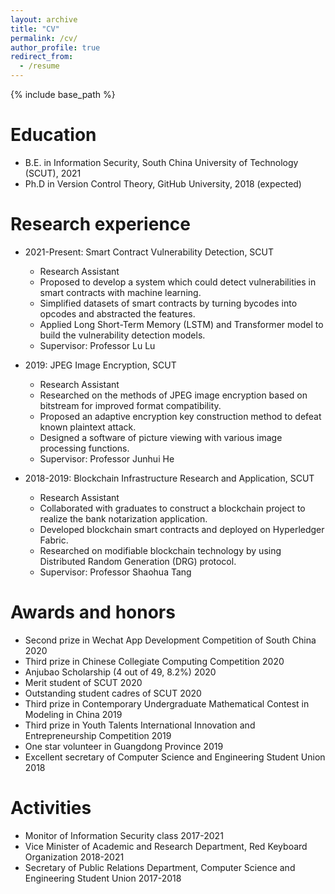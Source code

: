 ```yaml
---
layout: archive
title: "CV"
permalink: /cv/
author_profile: true
redirect_from:
  - /resume
---
```


{% include base_path %}

Education
======
* B.E. in  Information Security, South China University of Technology (SCUT), 2021
* Ph.D in Version Control Theory, GitHub University, 2018 (expected)

Research experience
======
* 2021-Present: Smart Contract Vulnerability Detection, SCUT
  * Research Assistant
  * Proposed to develop a system which could detect vulnerabilities in smart contracts with machine learning.
  * Simplified datasets of smart contracts by turning bycodes into opcodes and abstracted the features.
  * Applied Long Short-Term Memory (LSTM) and Transformer model to build the vulnerability detection models.
  * Supervisor: Professor Lu Lu
  
* 2019: JPEG Image Encryption, SCUT
  * Research Assistant
  * Researched on the methods of JPEG image encryption based on bitstream for improved format compatibility.
  * Proposed an adaptive encryption key construction method to defeat known plaintext attack.
  * Designed a software of picture viewing with various image processing functions.
  * Supervisor: Professor Junhui He
  
* 2018-2019: Blockchain Infrastructure Research and Application, SCUT
  * Research Assistant
  * Collaborated with graduates to construct a blockchain project to realize the bank notarization application.
  * Developed blockchain smart contracts and deployed on Hyperledger Fabric.
  * Researched on modifiable blockchain technology by using Distributed Random Generation (DRG) protocol.
  * Supervisor: Professor Shaohua Tang

Awards and honors
======
* Second prize in Wechat App Development Competition of South China 2020
* Third prize in Chinese Collegiate Computing Competition 2020
* Anjubao Scholarship (4 out of 49, 8.2%)  2020
* Merit student of SCUT 2020
* Outstanding student cadres of SCUT 2020
* Third prize in Contemporary Undergraduate Mathematical Contest in Modeling in China 2019
* Third prize in Youth Talents International Innovation and Entrepreneurship Competition 2019
* One star volunteer in Guangdong Province 2019
* Excellent secretary of Computer Science and Engineering Student Union 2018

Activities
======
* Monitor of Information Security class 2017-2021
* Vice Minister of Academic and Research Department, Red Keyboard Organization 2018-2021
* Secretary of Public Relations Department, Computer Science and Engineering Student Union 2017-2018